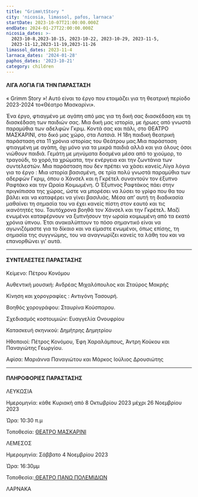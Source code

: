 ```yaml
---
title: "Grimm\tStory "
city: 'nicosia, limassol, pafos, larnaca'
startDate: 2023-10-07T21:00:00.000Z
endDate: 2024-01-27T22:00:00.000Z
nicosia_dates: >-
  2023-10-8,2023-10-15, 2023-10-22, 2023-10-29, 2023-11-5,
  2023-11-12,2023-11-19,2023-11-26
limassol_dates: 2023-11-4
larnaca_dates: '2024-01-28'
paphos_dates: '2023-10-21'
category: children
---
```


#### ΛΙΓΑ ΛΟΓΙΑ ΓΙΑ ΤΗΝ ΠΑΡΑΣΤΑΣΗ

« Grimm	Story »! Αυτό είναι το έργο που ετοιμάζει για τη θεατρική περίοδο 2023-2024 το«Θέατρο Μασκαρίνι».

Ένα έργο, φτιαγμένο με αγάπη από μας για τη δική σας διασκέδαση και τη διασκέδαση των παιδιών σας. Μια δική μας ιστορία, με ήρωες από γνωστά παραμύθια των αδελφών Γκριμ. Κοντά σας και πάλι, στο ΘΕΑΤΡΟ ΜΑΣΚΑΡΙΝΙ, στο δικό μας χώρο, στα Λατσιά.	H 18η παιδική θεατρική παράσταση στα 11 χρόνια ιστορίας του Θεάτρου μας.Μια παράσταση φτιαγμένη με αγάπη, όχι μόνο για τα μικρά παιδιά αλλά και για όλους όσοι νιώθουν παιδιά. Γεμάτη με μηνύματα δοσμένα μέσα από το χιούμορ, το τραγούδι, το χορό,τα χρώματα, την ενέργεια και την ζωντάνια των συντελεστών. Μια παράσταση που δεν πρέπει να χάσει κανείς.Λίγα λόγια για το έργο	: Μια ιστορία βασισμένη, σε τρία πολύ γνωστά παραμύθια των αδερφών Γκριμ, όπου ο Χάνσελ και η Γκρέτελ συναντούν τον έξυπνο Ραφτάκο και την Ωραία Κοιμωμένη. Ο Έξυπνος Ραφτάκος πάει στην πριγκίπισσα της χώρας, ώστε να μπορέσει να λύσει το γρίφο που θα του βάλει και να καταφέρει να γίνει βασιλιάς. Μέσα απ’ αυτή τη διαδικασία μαθαίνει τη σημασία του να έχει κανείς πίστη στον εαυτό και τις ικανότητές του. Ταυτόχρονα	βοηθά τον Χάνσελ	και την Γκρέτελ.	Μαζί ενωμένοι	καταφέρνουν	να ξυπνήσουν την ωραία κοιμωμένη από τα εκατό χρόνια ύπνου. Έτσι ανακαλύπτουν το πόσο σημαντικό είναι να αγωνιζόμαστε για το δίκαιο και να είμαστε ενωμένοι, όπως επίσης, τη σημασία της συγγνώμης, του να αναγνωρίζει κανείς τα λάθη του και να επανορθώνει γι’ αυτά.

***

#### ΣΥΝΤΕΛΕΣΤΕΣ ΠΑΡΑΣΤΑΣΗΣ

Κείμενο:	Πέτρου	Κονόμου

Αυθεντική	μουσική:	 Ανδρέας Μιχαλόπουλος και Σταύρος Μακρής 

Κίνηση και χορογραφίες : Αντιγόνη Τασουρή.&#x9;

Βοηθός	χορογράφου:  Σταυρίνα Κούσπαρου.&#x9;

Σχεδιασμός κοστουμιών: Ευαγγελία Ονουφρίου 

Κατασκευή σκηνικού:  Δημήτρης Δημητρίου

Ηθοποιοί:	Πέτρος	Κονόμου,	Έφη Χαραλάμπους,	Άντρη Κούκου	και Παναγιώτης	Γεωργίου.&#x9;

Αφίσα: Μαριάννα Παναγιώτου και Μάρκος Ιούλιος Δρουσιώτης

***

#### ΠΛΗΡΟΦΟΡΙΕΣ ΠΑΡΑΣΤΑΣΗΣ

ΛΕΥΚΩΣΙΑ

Ημερομηνία: κάθε Κυριακή από 8 Οκτωβρίου 2023 μέχρι 26 Νοεμβρίου 2023

Ώρα: 10:30 π.μ

Τοποθεσία: [ΘΕΑΤΡΟ ΜΑΣΚΑΡΙΝΙ ](https://www.google.com/maps/place/%CE%98%CE%AD%CE%B1%CF%84%CF%81%CE%BF+%CE%9C%CE%B1%CF%83%CE%BA%CE%B1%CF%81%CE%AF%CE%BD%CE%B9/@35.118677,33.3761871,17z/data=!3m1!4b1!4m6!3m5!1s0x14de190879b8036b:0xa61c1fbebbf53da8!8m2!3d35.1186726!4d33.378762!16s%2Fg%2F11jy3pmbk5?entry=ttu)

ΛΕΜΕΣΟΣ

Ημερομηνία: Σάββατο 4 Νοεμβρίου 2023

Ώρα: 16:30μμ

Τοποθεσία:[ ΘΕΑΤΡΟ ΠΑΝΩ ΠΟΛΕΜΙΔΙΩΝ ](https://www.google.com/maps/place/Cultural+Hall+of+Pano+Polemidia/@34.704668,32.9893072,17z/data=!4m10!1m2!2m1!1zzrjOtc6xz4TPgc6_IM-AzrHOvc-JIM-Azr_Ou861zrzOuc60zrnPic69!3m6!1s0x14e733dfadab0899:0x47c8d1c119781452!8m2!3d34.7046059!4d32.9916242!15sCirOuM61zrHPhM-Bzr8gz4DOsc69z4kgz4DOv867zrXOvM65zrTOuc-Jzr2SAQNhcnTgAQA!16s%2Fg%2F1tdby_5l?entry=ttu)

ΛΑΡΝΑΚΑ

